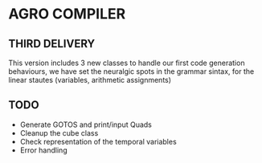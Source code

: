 # AGRO COMPILER

## THIRD DELIVERY 

This version includes 3 new classes to handle our first code generation behaviours, we have set the neuralgic spots in the grammar sintax, for the linear stautes (variables, arithmetic assignments)

## TODO
* Generate GOTOS and print/input Quads
* Cleanup the cube class
* Check representation of the temporal variables
* Error handling
